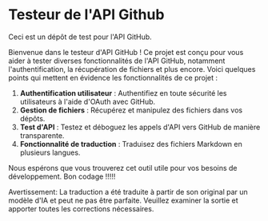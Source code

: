 # Testeur de l'API Github

Ceci est un dépôt de test pour l'API GitHub.

Bienvenue dans le testeur d'API GitHub ! Ce projet est conçu pour vous aider à tester diverses fonctionnalités de l'API GitHub, notamment l'authentification, la récupération de fichiers et plus encore. Voici quelques points qui mettent en évidence les fonctionnalités de ce projet :

1. **Authentification utilisateur** : Authentifiez en toute sécurité les utilisateurs à l'aide d'OAuth avec GitHub.
2. **Gestion de fichiers** : Récupérez et manipulez des fichiers dans vos dépôts.
3. **Test d'API** : Testez et déboguez les appels d'API vers GitHub de manière transparente.
4. **Fonctionnalité de traduction** : Traduisez des fichiers Markdown en plusieurs langues.

Nous espérons que vous trouverez cet outil utile pour vos besoins de développement. Bon codage !!!!!


Avertissement: La traduction a été traduite à partir de son original par un modèle d'IA et peut ne pas être parfaite. Veuillez examiner la sortie et apporter toutes les corrections nécessaires.
